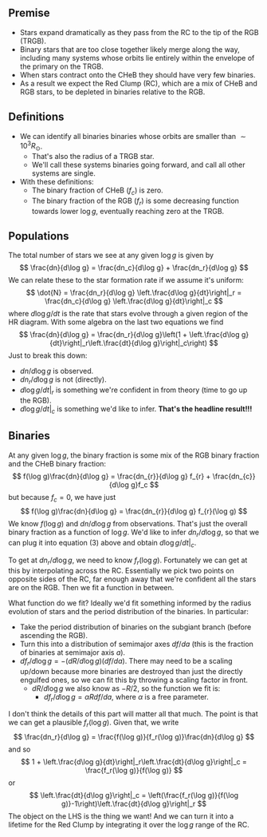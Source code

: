 ## Premise

- Stars expand dramatically as they pass from the RC to the tip of the RGB (TRGB).
- Binary stars that are too close together likely merge along the way, including many systems whose orbits lie entirely within the envelope of the primary on the TRGB.
- When stars contract onto the CHeB they should have very few binaries.
- As a result we expect the Red Clump (RC), which are a mix of CHeB and RGB stars, to be depleted in binaries relative to the RGB.

## Definitions

- We can identify all binaries binaries whose orbits are smaller than  $\sim 10^3 R_\odot$.
  - That's also the radius of a TRGB star.
  - We'll call these systems binaries going forward, and call all other systems are single.
- With these definitions:
  -  The binary fraction of CHeB ($f_c$) is zero.
  - The binary fraction of the RGB ($f_r$) is some decreasing function towards lower $\log g$, eventually reaching zero at the TRGB.

## Populations

The total number of stars we see at any given $\log g$ is given by
$$
\frac{dn}{d\log g} = \frac{dn_c}{d\log g} + \frac{dn_r}{d\log g}
$$
We can relate these to the star formation rate if we assume it's uniform:
$$
\dot{N} = \frac{dn_r}{d\log g} \left.\frac{d\log g}{dt}\right|_r = \frac{dn_c}{d\log g} \left.\frac{d\log g}{dt}\right|_c
$$
where $d\log g/dt$ is the rate that stars evolve through a given region of the HR diagram. With some algebra on the last two equations we find
$$
\frac{dn}{d\log g} = \frac{dn_r}{d\log g}\left(1 + \left.\frac{d\log g}{dt}\right|_r\left.\frac{dt}{d\log g}\right|_c\right)
$$
Just to break this down:

- $dn/d\log g$ is observed.
- $dn_r/d\log g$ is not (directly).
- $d\log g/dt|_r$ is something we're confident in from theory (time to go up the RGB).
- $d\log g/dt|_c$ is something we'd like to infer. **That's the headline result!!!**

## Binaries

At any given $\log g$, the binary fraction is some mix of the RGB binary fraction and the CHeB binary fraction:
$$
f(\log g)\frac{dn}{d\log g} = \frac{dn_{r}}{d\log g} f_{r} + \frac{dn_{c}}{d\log g}f_c
$$
but because $f_c = 0$, we have just
$$
f(\log g)\frac{dn}{d\log g} = \frac{dn_{r}}{d\log g} f_{r}(\log g)
$$
We know $f(\log g)$ and $dn/d\log g$ from observations. That's just the overall binary fraction as a function of $\log g$. We'd like to infer $dn_r/d\log g$, so that we can plug it into equation (3) above and obtain $d\log g/dt|_c$.

To get at $dn_r/d\log g$, we need to know $f_r(\log g)$. Fortunately we can get at this by interpolating across the RC. Essentially we pick two points on opposite sides of the RC, far enough away that we're confident all the stars are on the RGB. Then we fit a function in between.

What function do we fit? Ideally we'd fit something informed by the radius evolution of stars and the period distribution of the binaries. In particular:

- Take the period distribution of binaries on the subgiant branch (before ascending the RGB).
- Turn this into a distribution of semimajor axes $df/da$ (this is the fraction of binaries at semimajor axis $a$).
- $df_r/d\log g = -(dR/d\log g)(df/da)$. There may need to be a scaling up/down because more binaries are destroyed than just the directly engulfed ones, so we can fit this by throwing a scaling factor in front.
  - $dR/d\log g$ we also know as $-R/2$, so the function we fit is:
    - $df_r/d\log g = \alpha R df/da$, where $\alpha$ is a free parameter.

I don't think the details of this part will matter all that much. The point is that we can get a plausible $f_r(\log g)$. Given that, we write
$$
\frac{dn_r}{d\log g} = \frac{f(\log g)}{f_r(\log g)}\frac{dn}{d\log g}
$$
and so
$$
1 + \left.\frac{d\log g}{dt}\right|_r\left.\frac{dt}{d\log g}\right|_c = \frac{f_r(\log g)}{f(\log g)}
$$
or
$$
\left.\frac{dt}{d\log g}\right|_c = \left(\frac{f_r(\log g)}{f(\log g)}-1\right)\left.\frac{dt}{d\log g}\right|_r
$$
The object on the LHS is the thing we want! And we can turn it into a lifetime for the Red Clump by integrating it over the $\log g$ range of the RC.





